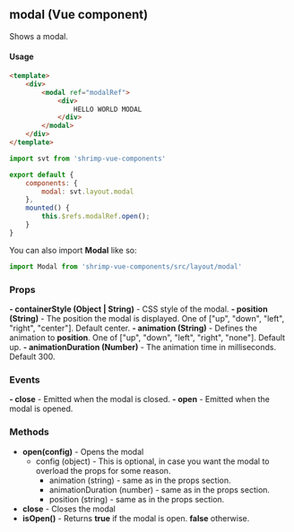 ## modal (Vue component)

Shows a modal.

#### Usage
```html
<template>
	<div>
		<modal ref="modalRef">
			<div>
				HELLO WORLD MODAL
			</div>
		</modal>
	</div>
</template>
```

```javascript
import svt from 'shrimp-vue-components'

export default {
	components: {
		modal: svt.layout.modal
	},
	mounted() {
		this.$refs.modalRef.open();
	}
}


```

You can also import **Modal** like so:
```javascript
import Modal from 'shrimp-vue-components/src/layout/modal'
```

### Props
**- containerStyle (Object | String)** - CSS style of the modal.
**- position (String)** - The position the modal is displayed. One of ["up", "down", "left", "right", "center"]. Default center.
**- animation (String)** - Defines the animation to **position**. One of ["up", "down", "left", "right", "none"]. Default up.
**- animationDuration (Number)** - The animation time in milliseconds. Default 300.

### Events
**- close** - Emitted when the modal is closed.
**- open** - Emitted when the modal is opened.

### Methods
- **open(config)** - Opens the modal
	- config (object) - This is optional, in case you want the modal to overload the props for some reason.
		- animation (string) - same as in the props section.
		- animationDuration (number) - same as in the props section.
		- position (string) - same as in the props section.
- **close** - Closes the modal
- **isOpen()** - Returns **true** if the modal is open. **false** otherwise.